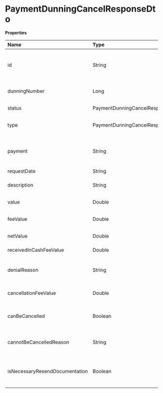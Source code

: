 # PaymentDunningCancelResponseDto

**Properties**

| Name                           | Type                                             | Required | Description                                               |
| :----------------------------- | :----------------------------------------------- | :------- | :-------------------------------------------------------- |
| id                             | String                                           | ❌       | Unique identifier of the payment dunning in Asaas         |
| dunningNumber                  | Long                                             | ❌       | Payment dunning number                                    |
| status                         | PaymentDunningCancelResponsePaymentDunningStatus | ❌       | Payment dunning status                                    |
| type                           | PaymentDunningCancelResponsePaymentDunningType   | ❌       | Type of payment dunning                                   |
| payment                        | String                                           | ❌       | Unique identifier of the payment to be recovered in Asaas |
| requestDate                    | String                                           | ❌       | Request date                                              |
| description                    | String                                           | ❌       | Description of the payment dunning                        |
| value                          | Double                                           | ❌       | Payment amount                                            |
| feeValue                       | Double                                           | ❌       | Cost and/or payment dunning fee                           |
| netValue                       | Double                                           | ❌       | Net amount to be recovered                                |
| receivedInCashFeeValue         | Double                                           | ❌       | Cash receipt fee                                          |
| denialReason                   | String                                           | ❌       | Reason for denial of payment dunning                      |
| cancellationFeeValue           | Double                                           | ❌       | Fee charged in case of cancellation                       |
| canBeCancelled                 | Boolean                                          | ❌       | Whether the payment dunning can be canceled               |
| cannotBeCancelledReason        | String                                           | ❌       | Reason for not being able to request cancellation         |
| isNecessaryResendDocumentation | Boolean                                          | ❌       | Determine whether documentation needs to be resubmitted   |

<!-- This file was generated by liblab | https://liblab.com/ -->
